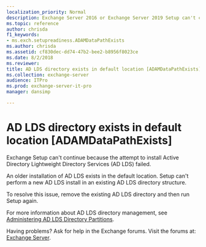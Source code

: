 ```yaml
---
localization_priority: Normal
description: Exchange Server 2016 or Exchange Server 2019 Setup can't continue because an AD LDS directory exists in the default location.
ms.topic: reference
author: chrisda
f1_keywords:
- ms.exch.setupreadiness.ADAMDataPathExists
ms.author: chrisda
ms.assetid: cf830dec-dd74-47b2-bee2-b8956f8023ce
ms.date: 8/2/2018
ms.reviewer: 
title: AD LDS directory exists in default location [ADAMDataPathExists]
ms.collection: exchange-server
audience: ITPro
ms.prod: exchange-server-it-pro
manager: dansimp

---
```


# AD LDS directory exists in default location [ADAMDataPathExists]

Exchange Setup can't continue because the attempt to install Active Directory Lightweight Directory Services (AD LDS) failed.

An older installation of AD LDS exists in the default location. Setup can't perform a new AD LDS install in an existing AD LDS directory structure.

To resolve this issue, remove the existing AD LDS directory and then run Setup again.

For more information about AD LDS directory management, see [Administering AD LDS Directory Partitions](https://go.microsoft.com/fwlink/p/?LinkId=272302).

Having problems? Ask for help in the Exchange forums. Visit the forums at: [Exchange Server](https://go.microsoft.com/fwlink/p/?linkId=60612).

